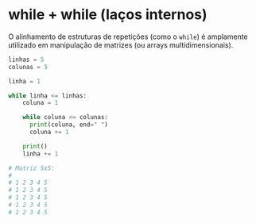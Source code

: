 # while + while (laços internos)

O alinhamento de estruturas de repetições (como o `while`) é amplamente utilizado em manipulação de matrizes (ou arrays multidimensionais).

```python
linhas = 5
colunas = 5

linha = 1

while linha <= linhas:
    coluna = 1

    while coluna <= colunas:
      print(coluna, end=" ")
      coluna += 1

    print()
    linha += 1

# Matriz 5x5:
#
# 1 2 3 4 5 
# 1 2 3 4 5 
# 1 2 3 4 5 
# 1 2 3 4 5 
# 1 2 3 4 5
```